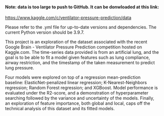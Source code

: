 #### Note: data is too large to push to GitHub. It can be donwloaded at this link:
https://www.kaggle.com/c/ventilator-pressure-prediction/data

Please refer to the .yml file for up-to-date versions and dependencies. The current Python version should be 3.9.7.

This project is an exploration of the dataset associated with the recent Google Brain - Ventilator Pressure Prediction competition hosted on Kaggle.com. The time-series data provided is from an artificial lung, and the goal is to be able to fit a model given features such as lung compliance, airway restriction, and the timestamp of the taken measurement to predict lung pressure. 

Four models were explored on top of a regression mean-prediction baseline: ElasticNet-penalized linear regression; K-Nearest-Neighbors regression; Random Forest regression; and XGBoost. Model performance is evaluated under the R2-score, and a demonstration of hyperparameter searching followed by the variance and uncertainty of the models. Finally, an exploration of feature importance, both global and local, caps off the technical analysis of this dataset and its fitted models.
